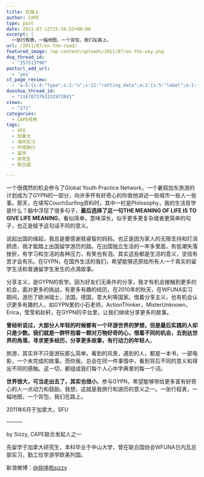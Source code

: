 ```yaml
---
title: 在路上
author: CAPE
type: post
date: 2011-07-12T15:34:52+00:00
excerpt: |
  一张行程表，一幅地图，一个背包，我们在路上。
url: /2011/07/on-the-road/
featured_image: /wp-content/uploads/2011/07/on-the-way.png
dsq_thread_id:
  - "357513790"
posturl_add_url:
  - 'yes'
st_page_review:
  - 'a:5:{s:4:"type";s:1:"n";s:12:"ratting_data";a:2:{s:5:"label";a:1:{i:0;s:0:"";}s:5:"score";a:1:{i:0;s:1:"0";}}s:7:"postion";s:2:"tl";s:5:"title";s:0:"";s:11:"score_label";s:0:"";}'
duoshuo_thread_id:
  - "1167873763232972841"
views:
  - "271"
categories:
  - CAPE视角
tags:
  - SFU
  - 加拿大
  - 海外实习
  - 环球旅行
  - 留学
  - 研究生
  - 联合国

---
```

一个很偶然的机会参与了Global Youth Practice Network，一个暑假加东旅游的计划成为了GYPN的一部分，向许多怀有好奇心的你我他讲述一些城市一些人一些事。那天，在填写CouchSurfing资料时，其中一栏是Philosophy，我的生活哲学是什么？脑中浮现了很多句子，**最后选择了这一句THE MEANING OF LIFE IS TO GIVE LIFE MEANING**。看似简单，意味深长，似乎更多更复杂或者更简单的句子，也正是赋予这句话不同的意义。

说起出国的缘起，我总是要感谢我睿智的妈妈。也正是因为家人的无限支持和打消顾虑，我才能踏上出国留学游历的路。在出国独立生活的一年多里面，有低潮失落挫折，有学习和生活的各种压力，有笑也有泪。其实这些都是生活的意义，坚信有苦才会有乐。在GYPN，在国外生活的我们，希望能够还原给所有人一个真实的留学生活和普通留学生发生的点滴故事。

分享主义，是GYPN的哲学。因为好友们无条件的分享，我才有机会接触到更多的机会，面对更多的挑战，有更多有趣的经历。在2010年的秋天，在WFUNA实习期间，游历了欧洲瑞士，法国，德国，意大利等国家。借着分享主义，也有机会认识更多有趣的人，如GYPN里的小石老师，ActionThinker，MisterUnknown，Erica，莹莹和赵轩。在GYPN的平台里，让我们继续分享更多的故事。

**曾经听说过，大部分人年轻的时候都有一个环游世界的梦想，但是最后实践的人却只是少数。我们就是一群怀抱着一颗对万物好奇的心，借着不同的机会，去到达世界的角落，寻求更多经历，分享更多故事，有行动力的年轻人**。

旅游，其实并不只是游玩那么简单。看到的风景，遇到的人，都是一本书，一部电影，一个未完成的故事。而你我，总会在同一件事情中，看到背后不同的意义和得出不同的感触。这一切，都组成我们每个人心中字典里的每一个词。

**世界很大，可当走出去了，其实也很小**。参与GYPN，希望能够带给更多富有好奇心的人一点动力和鼓励。我想，这就是我旅行和游历的意义之一。一张行程表，一幅地图，一个背包，我们在路上。


2011年6月于加拿大，SFU

———

by Sizzy, CAPE联合发起人之一

先留学于加拿大研究生，本科毕业于中山大学，曾在联合国协会WFUNA日内瓦总部实习，勤工俭学游学欧美列国。


新浪微博：[@徐哆啦sizzy][1]

 [1]: http://weibo.com/sizzyxu

